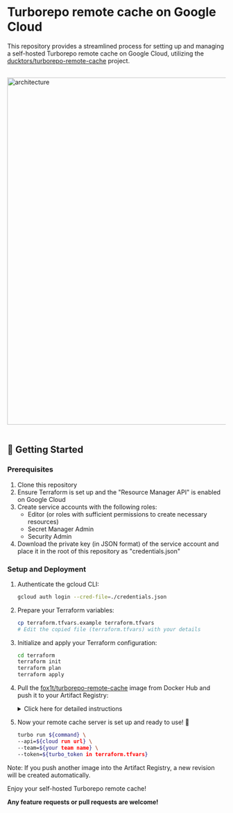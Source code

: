 # Turborepo remote cache on Google Cloud

This repository provides a streamlined process for setting up and managing a self-hosted Turborepo remote cache on Google Cloud, utilizing the [ducktors/turborepo-remote-cache](https://github.com/ducktors/turborepo-remote-cache) project.

<img width="800" alt="architecture" src="https://github.com/kj455/turborepo-remote-cache-cr-gcs/assets/38521709/4c256d26-c8ba-46e9-87bd-7f4fe41e652c" style="margin: 16px 0">

## 🚀 Getting Started
### Prerequisites
1. Clone this repository
2. Ensure Terraform is set up and the "Resource Manager API" is enabled on Google Cloud
3. Create service accounts with the following roles:
    - Editor (or roles with sufficient permissions to create necessary resources)
    - Secret Manager Admin
    - Security Admin
4. Download the private key (in JSON format) of the service account and place it in the root of this repository as "credentials.json"

### Setup and Deployment
1. Authenticate the gcloud CLI:
    ```sh
    gcloud auth login --cred-file=./credentials.json
    ```
6. Prepare your Terraform variables:
    ```sh
    cp terraform.tfvars.example terraform.tfvars
    # Edit the copied file (terraform.tfvars) with your details
    ```
7. Initialize and apply your Terraform configuration:
    ```sh
    cd terraform
    terraform init
    terraform plan
    terraform apply
    ```
8. Pull the [fox1t/turborepo-remote-cache](https://hub.docker.com/r/fox1t/turborepo-remote-cache) image from Docker Hub and push it to your Artifact Registry:

    <details>
    <summary>Click here for detailed instructions</summary>

    ```sh
    # only amd64 image works
    docker pull fox1t/turborepo-remote-cache:(tag)@(digest-of-amd64-image)

    docker tag fox1t/turborepo-remote-cache:(tag)@(digest-of-amd64-image) (artifact-registry-repository-location)/turborepo-remote-cache:(tag)

    docker push (artifact-registry-repository-location)/turborepo-remote-cache:(tag)
    ```
    </details>

9. Now your remote cache server is set up and ready to use! 🚀

    ```sh
    turbo run ${command} \
    --api=${cloud run url} \
    --team=${your team name} \
    --token=${turbo_token in terraform.tfvars}
    ```

Note: If you push another image into the Artifact Registry, a new revision will be created automatically.

Enjoy your self-hosted Turborepo remote cache!

**Any feature requests or pull requests are welcome!**
